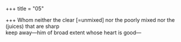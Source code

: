 +++
title = "05"

+++
Whom neither the clear [=unmixed] nor the poorly mixed nor the  (juices) that are sharp  
keep away—him of broad extent whose heart is good—  